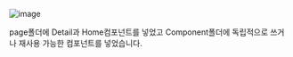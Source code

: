 ![image](https://user-images.githubusercontent.com/92949174/182319509-d3002d04-34df-4dfc-ad9b-1303f5a5f652.png)

page폴더에 Detail과 Home컴포넌트를 넣었고
Component폴더에 독립적으로 쓰거나 재사용 가능한 컴포넌트를 넣었습니다.
